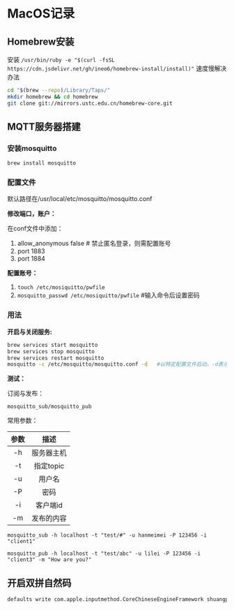 # MacOS记录
## Homebrew安装
安装
`/usr/bin/ruby -e "$(curl -fsSL https://cdn.jsdelivr.net/gh/ineo6/homebrew-install/install)"`
速度慢解决办法

```bash
cd "$(brew --repo)/Library/Taps/"
mkdir homebrew && cd homebrew
git clone git://mirrors.ustc.edu.cn/homebrew-core.git
```



## MQTT服务器搭建

### 安装mosquitto

```bash
brew install mosquitto
```

### 配置文件

默认路径在/usr/local/etc/mosquitto/mosquitto.conf

**修改端口，账户：**

在conf文件中添加：

1. allow_anonymous false   # 禁止匿名登录，则需配置账号
2. port 1883
3. port 1884

**配置账号：**

1. `touch /etc/mosiquitto/pwfile`
2. `mosquitto_passwd /etc/mosiquitto/pwfile`  #输入命令后设置密码

### 用法

**开启与关闭服务:**

```bash
brew services start mosquitto
brew services stop mosquitto
brew services restart mosquitto
mosquitto -c /etc/mosquitto/mosquitto.conf -d   #以特定配置文件启动，-d表示后台
```

**测试：**

订阅与发布：

`mosquitto_sub/mosquitto_pub`

常用参数：

| 参数 |    描述    |
| :--: | :--------: |
|  -h  | 服务器主机 |
|  -t  | 指定topic  |
|  -u  |   用户名   |
|  -P  |    密码    |
|  -i  |  客户端id  |
|  -m  | 发布的内容 |

`mosquitto_sub -h localhost -t "test/#" -u hanmeimei -P 123456 -i "client1"`

`mosquitto_pub -h localhost -t "test/abc" -u lilei -P 123456 -i "client3" -m "How are you?"`



## 开启双拼自然码

```bash
defaults write com.apple.inputmethod.CoreChineseEngineFramework shuangpinLayout 5
```

